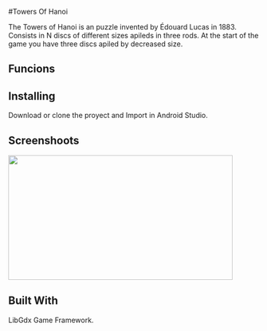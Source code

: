 #Towers Of Hanoi

The Towers of Hanoi is an puzzle invented by Édouard Lucas in 1883. Consists in N discs of different sizes apileds in three rods.
At the start of the game you have three discs apiled by decreased size. 

## Funcions


## Installing

Download or clone the proyect and Import in Android Studio.

## Screenshoots

<img src="https://raw.githubusercontent.com/salvadordeveloper/Dequeue/master/screenshoots/img.gif" width="450" height="250" />

## Built With

LibGdx Game Framework.
